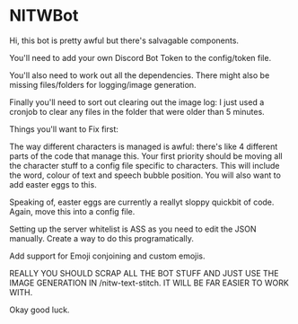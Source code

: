 # NITWBot

Hi, this bot is pretty awful but there's salvagable components.

You'll need to add your own Discord Bot Token to the config/token file.

You'll also need to work out all the dependencies. There might also be missing files/folders for logging/image generation.

Finally you'll need to sort out clearing out the image log: I just used a cronjob to clear any files in the folder that were older than 5 minutes.


Things you'll want to Fix first:

The way different characters is managed is awful: there's like 4 different parts of the code that manage this. Your first priority should be moving all the character stuff to a config file specific to characters.
This will include the word, colour of text and speech bubble position. You will also want to add easter eggs to this.

Speaking of, easter eggs are currently a reallyt sloppy quickbit of code. Again, move this into a config file.

Setting up the server whitelist is ASS as you need to edit the JSON manually. Create a way to do this programatically.

Add support for Emoji conjoining and custom emojis.



REALLY YOU SHOULD SCRAP ALL THE BOT STUFF AND JUST USE THE IMAGE GENERATION IN /nitw-text-stitch. IT WILL BE FAR EASIER TO WORK WITH.

Okay good luck.

